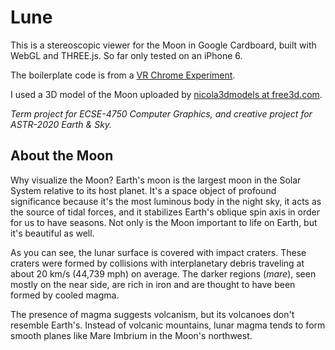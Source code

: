 # Lune

This is a stereoscopic viewer for the Moon in Google Cardboard, built with WebGL and THREE.js. So far only tested on an iPhone 6.

The boilerplate code is from a [VR Chrome Experiment](https://vr.chromeexperiments.com/).

I used a 3D model of the Moon uploaded by [nicola3dmodels at free3d.com](https://free3d.com/3d-model/moon-17150.html).

*Term project for ECSE-4750 Computer Graphics, and creative project for ASTR-2020 Earth & Sky.*

## About the Moon

Why visualize the Moon? Earth's moon is the largest moon in the Solar System relative to its host planet. It's a space object of profound significance because it's the most luminous body in the night sky, it acts as the source of tidal forces, and it stabilizes Earth's oblique spin axis in order for us to have seasons. Not only is the Moon important to life on Earth, but it's beautiful as well.

As you can see, the lunar surface is covered with impact craters. These craters were formed by collisions with interplanetary debris traveling at about 20 km/s (44,739 mph) on average. The darker regions (_mare_), seen mostly on the near side, are rich in iron and are thought to have been formed by cooled magma.

The presence of magma suggests volcanism, but its volcanoes don't resemble Earth's. Instead of volcanic mountains, lunar magma tends to form smooth planes like Mare Imbrium in the Moon's northwest.